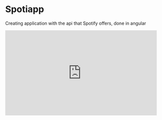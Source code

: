# Spotiapp

Creating application with the api that Spotify offers, done in angular

<iframe src="https://giphy.com/embed/l6zpVck39KRAZSLkNY" width="480" height="270" frameBorder="0" class="giphy-embed" allowFullScreen></iframe><p><a href="https://giphy.com/gifs/l6zpVck39KRAZSLkNY"></a></p>
